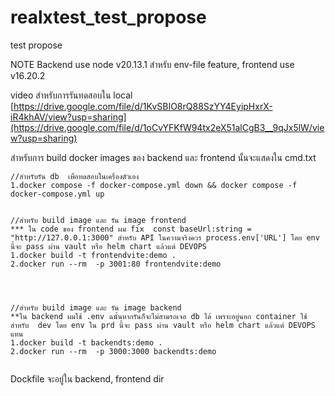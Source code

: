 # realxtest_test_propose
test propose

NOTE Backend use node v20.13.1 สำหรับ env-file feature,  frontend use v16.20.2

video สำหรับการรันทดสอบใน local
[https://drive.google.com/file/d/1KvSBIO8rQ88SzYY4EyipHxrX-iR4khAV/view?usp=sharing](https://drive.google.com/file/d/1oCvYFKfW94tx2eX51alCgB3__9qJx5lW/view?usp=sharing)



สำหรับการ build docker images ของ backend และ frontend นั้นจะแสดงใน cmd.txt

```
//สำหรับรัน db  เพื่อทดสอบในเครื่องตัวเอง
1.docker compose -f docker-compose.yml down && docker compose -f docker-compose.yml up   


//สำหรับ build image และ รัน image frontend 
*** ใน code ของ frontend ผม fix  const baseUrl:string = "http://127.0.0.1:3000" สำหรับ API ในความจริงควร process.env['URL'] โดย env นี้จะ pass ผ่าน vault หรือ helm chart แล้วแต่ DEVOPS
1.docker build -t frontendvite:demo .
2.docker run --rm  -p 3001:80 frontendvite:demo




//สำหรับ build image และ รัน image backend 
**ใน backend ผมใช้ .env ฉนั้นหากรันก็จะไม่สามรถเจอ db ได้ เพราะอยู่นอก container ใช้สำหรับ  dev โดย env ใน prd นี้จะ pass ผ่าน vault หรือ helm chart แล้วแต่ DEVOPS แทน
1.docker build -t backendts:demo .
2.docker run --rm  -p 3000:3000 backendts:demo


```
Dockfile จะอยู่ใน backend, frontend dir 
